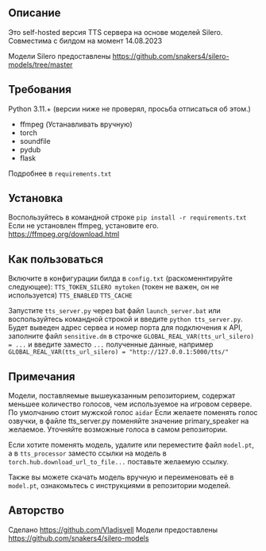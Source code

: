 ## Описание
Это self-hosted версия TTS сервера на основе моделей Silero. Совместима с билдом на момент 14.08.2023

Модели Silero предоставлены https://github.com/snakers4/silero-models/tree/master

## Требования

Python 3.11.+ (версии ниже не проверял, просьба отписаться об этом.)

- ffmpeg (Устанавливать вручную)
- torch
- soundfile
- pydub
- flask

Подробнее в `requirements.txt`

## Установка

Воспользуйтесь в командной строке `pip install -r requirements.txt`
Если не установлен ffmpeg, установите его. https://ffmpeg.org/download.html

## Как пользоваться

Включите в конфигурации билда в `config.txt` (раскоменнтируйте следующее):
`TTS_TOKEN_SILERO mytoken` (токен не важен, он не используется)
`TTS_ENABLED`
`TTS_CACHE` 

Запустите `tts_server.py` через bat файл `launch_server.bat` или воспользуйтесь командной строкой и введите `python tts_server.py`.
Будет выведен адрес сервеа и номер порта для подключения к API, заполните файл `sensitive.dm` в строчке 
`GLOBAL_REAL_VAR(tts_url_silero) = ...` и введите заместо `...` полученные данные, например
`GLOBAL_REAL_VAR(tts_url_silero) = "http://127.0.0.1:5000/tts/"`

## Примечания

Модели, поставляемые вышеуказанным репозиторием, содержат меньшее количество голосов, чем используемое на игровом сервере.
По умолчанию стоит мужской голос `aidar`
Если желаете поменять голос озвучки, в файле tts_server.py поменяйте значение primary_speaker на желаемое.
Уточняйте возможные голоса в самом репозитории.

Если хотите поменять модель, удалите или переместите файл `model.pt`, а в `tts_processor` заместо ссылки на модель в `torch.hub.download_url_to_file...`
поставьте желаемую ссылку.

Также вы можете скачать модель вручную и переименовать её в `model.pt`, ознакомьтесь с инструкциями в репозитории моделей.



## Авторство

Сделано https://github.com/Vladisvell
Модели предоставлены https://github.com/snakers4/silero-models
